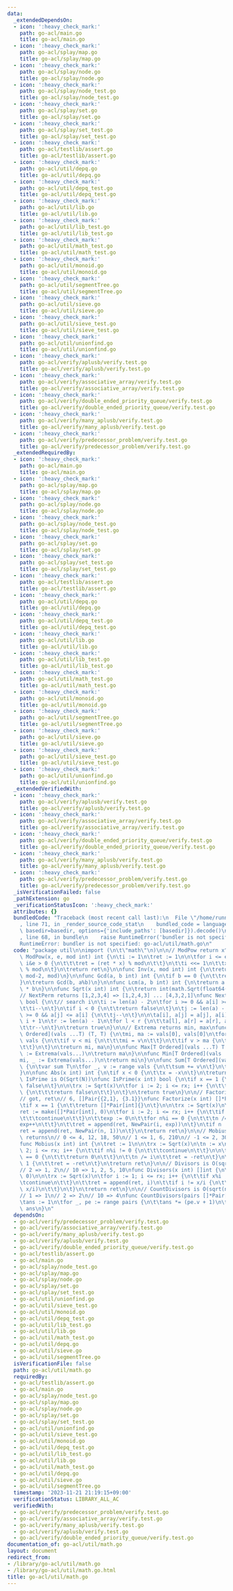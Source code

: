 ```yaml
---
data:
  _extendedDependsOn:
  - icon: ':heavy_check_mark:'
    path: go-acl/main.go
    title: go-acl/main.go
  - icon: ':heavy_check_mark:'
    path: go-acl/splay/map.go
    title: go-acl/splay/map.go
  - icon: ':heavy_check_mark:'
    path: go-acl/splay/node.go
    title: go-acl/splay/node.go
  - icon: ':heavy_check_mark:'
    path: go-acl/splay/node_test.go
    title: go-acl/splay/node_test.go
  - icon: ':heavy_check_mark:'
    path: go-acl/splay/set.go
    title: go-acl/splay/set.go
  - icon: ':heavy_check_mark:'
    path: go-acl/splay/set_test.go
    title: go-acl/splay/set_test.go
  - icon: ':heavy_check_mark:'
    path: go-acl/testlib/assert.go
    title: go-acl/testlib/assert.go
  - icon: ':heavy_check_mark:'
    path: go-acl/util/depq.go
    title: go-acl/util/depq.go
  - icon: ':heavy_check_mark:'
    path: go-acl/util/depq_test.go
    title: go-acl/util/depq_test.go
  - icon: ':heavy_check_mark:'
    path: go-acl/util/lib.go
    title: go-acl/util/lib.go
  - icon: ':heavy_check_mark:'
    path: go-acl/util/lib_test.go
    title: go-acl/util/lib_test.go
  - icon: ':heavy_check_mark:'
    path: go-acl/util/math_test.go
    title: go-acl/util/math_test.go
  - icon: ':heavy_check_mark:'
    path: go-acl/util/monoid.go
    title: go-acl/util/monoid.go
  - icon: ':heavy_check_mark:'
    path: go-acl/util/segmentTree.go
    title: go-acl/util/segmentTree.go
  - icon: ':heavy_check_mark:'
    path: go-acl/util/sieve.go
    title: go-acl/util/sieve.go
  - icon: ':heavy_check_mark:'
    path: go-acl/util/sieve_test.go
    title: go-acl/util/sieve_test.go
  - icon: ':heavy_check_mark:'
    path: go-acl/util/unionfind.go
    title: go-acl/util/unionfind.go
  - icon: ':heavy_check_mark:'
    path: go-acl/verify/aplusb/verify.test.go
    title: go-acl/verify/aplusb/verify.test.go
  - icon: ':heavy_check_mark:'
    path: go-acl/verify/associative_array/verify.test.go
    title: go-acl/verify/associative_array/verify.test.go
  - icon: ':heavy_check_mark:'
    path: go-acl/verify/double_ended_priority_queue/verify.test.go
    title: go-acl/verify/double_ended_priority_queue/verify.test.go
  - icon: ':heavy_check_mark:'
    path: go-acl/verify/many_aplusb/verify.test.go
    title: go-acl/verify/many_aplusb/verify.test.go
  - icon: ':heavy_check_mark:'
    path: go-acl/verify/predecessor_problem/verify.test.go
    title: go-acl/verify/predecessor_problem/verify.test.go
  _extendedRequiredBy:
  - icon: ':heavy_check_mark:'
    path: go-acl/main.go
    title: go-acl/main.go
  - icon: ':heavy_check_mark:'
    path: go-acl/splay/map.go
    title: go-acl/splay/map.go
  - icon: ':heavy_check_mark:'
    path: go-acl/splay/node.go
    title: go-acl/splay/node.go
  - icon: ':heavy_check_mark:'
    path: go-acl/splay/node_test.go
    title: go-acl/splay/node_test.go
  - icon: ':heavy_check_mark:'
    path: go-acl/splay/set.go
    title: go-acl/splay/set.go
  - icon: ':heavy_check_mark:'
    path: go-acl/splay/set_test.go
    title: go-acl/splay/set_test.go
  - icon: ':heavy_check_mark:'
    path: go-acl/testlib/assert.go
    title: go-acl/testlib/assert.go
  - icon: ':heavy_check_mark:'
    path: go-acl/util/depq.go
    title: go-acl/util/depq.go
  - icon: ':heavy_check_mark:'
    path: go-acl/util/depq_test.go
    title: go-acl/util/depq_test.go
  - icon: ':heavy_check_mark:'
    path: go-acl/util/lib.go
    title: go-acl/util/lib.go
  - icon: ':heavy_check_mark:'
    path: go-acl/util/lib_test.go
    title: go-acl/util/lib_test.go
  - icon: ':heavy_check_mark:'
    path: go-acl/util/math_test.go
    title: go-acl/util/math_test.go
  - icon: ':heavy_check_mark:'
    path: go-acl/util/monoid.go
    title: go-acl/util/monoid.go
  - icon: ':heavy_check_mark:'
    path: go-acl/util/segmentTree.go
    title: go-acl/util/segmentTree.go
  - icon: ':heavy_check_mark:'
    path: go-acl/util/sieve.go
    title: go-acl/util/sieve.go
  - icon: ':heavy_check_mark:'
    path: go-acl/util/sieve_test.go
    title: go-acl/util/sieve_test.go
  - icon: ':heavy_check_mark:'
    path: go-acl/util/unionfind.go
    title: go-acl/util/unionfind.go
  _extendedVerifiedWith:
  - icon: ':heavy_check_mark:'
    path: go-acl/verify/aplusb/verify.test.go
    title: go-acl/verify/aplusb/verify.test.go
  - icon: ':heavy_check_mark:'
    path: go-acl/verify/associative_array/verify.test.go
    title: go-acl/verify/associative_array/verify.test.go
  - icon: ':heavy_check_mark:'
    path: go-acl/verify/double_ended_priority_queue/verify.test.go
    title: go-acl/verify/double_ended_priority_queue/verify.test.go
  - icon: ':heavy_check_mark:'
    path: go-acl/verify/many_aplusb/verify.test.go
    title: go-acl/verify/many_aplusb/verify.test.go
  - icon: ':heavy_check_mark:'
    path: go-acl/verify/predecessor_problem/verify.test.go
    title: go-acl/verify/predecessor_problem/verify.test.go
  _isVerificationFailed: false
  _pathExtension: go
  _verificationStatusIcon: ':heavy_check_mark:'
  attributes: {}
  bundledCode: "Traceback (most recent call last):\n  File \"/home/runner/.local/lib/python3.10/site-packages/onlinejudge_verify/documentation/build.py\"\
    , line 71, in _render_source_code_stat\n    bundled_code = language.bundle(stat.path,\
    \ basedir=basedir, options={'include_paths': [basedir]}).decode()\n  File \"/home/runner/.local/lib/python3.10/site-packages/onlinejudge_verify/languages/user_defined.py\"\
    , line 68, in bundle\n    raise RuntimeError('bundler is not specified: {}'.format(str(path)))\n\
    RuntimeError: bundler is not specified: go-acl/util/math.go\n"
  code: "package util\n\nimport (\n\t\"math\"\n)\n\n// ModPow return x^e % mod\nfunc\
    \ ModPow(x, e, mod int) int {\n\ti := 1\n\tret := 1\n\n\tfor i <= e {\n\t\tif\
    \ i&e > 0 {\n\t\t\tret = (ret * x) % mod\n\t\t}\n\t\ti <<= 1\n\t\tx = (x * x)\
    \ % mod\n\t}\n\treturn ret\n}\n\nfunc Inv(x, mod int) int {\n\treturn ModPow(x,\
    \ mod-2, mod)\n}\n\nfunc Gcd(a, b int) int {\n\tif b == 0 {\n\t\treturn a\n\t\
    }\n\treturn Gcd(b, a%b)\n}\n\nfunc Lcm(a, b int) int {\n\treturn a / Gcd(a, b)\
    \ * b\n}\n\nfunc Sqrt(x int) int {\n\treturn int(math.Sqrt(float64(x)))\n}\n\n\
    // NextPerm returns [1,2,3,4] => [1,2,4,3] ... [4,3,2,1]\nfunc NextPerm(a []int)\
    \ bool {\n\t// search i\n\ti := len(a) - 2\n\tfor i >= 0 && a[i] >= a[i+1] {\n\
    \t\ti--\n\t}\n\tif i < 0 {\n\t\treturn false\n\t}\n\tj := len(a) - 1\n\tfor j\
    \ >= 0 && a[j] <= a[i] {\n\t\tj--\n\t}\n\n\ta[i], a[j] = a[j], a[i]\n\n\tl :=\
    \ i + 1\n\tr := len(a) - 1\n\tfor l < r {\n\t\ta[l], a[r] = a[r], a[l]\n\t\tl++\n\
    \t\tr--\n\t}\n\treturn true\n}\n\n// Extrema returns min, max\nfunc Extrema[T\
    \ Ordered](vals ...T) (T, T) {\n\tmi, ma := vals[0], vals[0]\n\tfor _, v := range\
    \ vals {\n\t\tif v < mi {\n\t\t\tmi = v\n\t\t}\n\t\tif v > ma {\n\t\t\tma = v\n\
    \t\t}\n\t}\n\treturn mi, ma\n}\n\nfunc Max[T Ordered](vals ...T) T {\n\t_, ma\
    \ := Extrema(vals...)\n\treturn ma\n}\n\nfunc Min[T Ordered](vals ...T) T {\n\t\
    mi, _ := Extrema(vals...)\n\treturn mi\n}\n\nfunc Sum[T Ordered](vals ...T) T\
    \ {\n\tvar sum T\n\tfor _, v := range vals {\n\t\tsum += v\n\t}\n\treturn sum\n\
    }\n\nfunc Abs(x int) int {\n\tif x < 0 {\n\t\tx = -x\n\t}\n\treturn x\n}\n\n//\
    \ IsPrime is O(Sqrt(N))\nfunc IsPrime(x int) bool {\n\tif x == 1 {\n\t\treturn\
    \ false\n\t}\n\n\trx := Sqrt(x)\n\tfor i := 2; i <= rx; i++ {\n\t\tif x%i == 0\
    \ {\n\t\t\treturn false\n\t\t}\n\t}\n\treturn true\n}\n\n// Factorize is O(Sqrt(N))\n\
    // got, ret\n// 6, []Pair{{2,1}, {3.1}}\nfunc Factorize(x int) []*Pair[int] {\n\
    \tif x == 1 {\n\t\treturn []*Pair[int]{}\n\t}\n\n\trx := Sqrt(x)\n\tn := x\n\t\
    ret := make([]*Pair[int], 0)\n\tfor i := 2; i <= rx; i++ {\n\t\tif n%i != 0 {\n\
    \t\t\tcontinue\n\t\t}\n\t\texp := 0\n\t\tfor n%i == 0 {\n\t\t\tn /= i\n\t\t\t\
    exp++\n\t\t}\n\t\tret = append(ret, NewPair(i, exp))\n\t}\n\tif n != 1 {\n\t\t\
    ret = append(ret, NewPair(n, 1))\n\t}\n\treturn ret\n}\n\n// Mobius is O(sqrt(n))\
    \ returns\n// 0 <= 4, 12, 18, 50\n// 1 <= 1, 6, 210\n// -1 <= 2, 30, 140729\n\
    func Mobius(x int) int {\n\tret := 1\n\n\trx := Sqrt(x)\n\tn := x\n\tfor i :=\
    \ 2; i <= rx; i++ {\n\t\tif n%i != 0 {\n\t\t\tcontinue\n\t\t}\n\n\t\tif (n/i)%i\
    \ == 0 {\n\t\t\treturn 0\n\t\t}\n\t\tn /= i\n\t\tret = -ret\n\t}\n\n\tif n !=\
    \ 1 {\n\t\tret = -ret\n\t}\n\treturn ret\n}\n\n// Divisors is O(sqrt(n)) returns\n\
    // 2 => 1, 2\n// 10 => 1, 2, 5, 10\nfunc Divisors(x int) []int {\n\tret := make([]int,\
    \ 0)\n\n\trx := Sqrt(x)\n\tfor i := 1; i <= rx; i++ {\n\t\tif x%i != 0 {\n\t\t\
    \tcontinue\n\t\t}\n\t\tret = append(ret, i)\n\t\tif i != x/i {\n\t\t\tret = append(ret,\
    \ x/i)\n\t\t}\n\t}\n\treturn ret\n}\n\n// CountDivisors is O(sqrt(n)) returns\n\
    // 1 => 1\n// 2 => 2\n// 10 => 4\nfunc CountDivisors(pairs []*Pair[int]) int {\n\
    \tans := 1\n\tfor _, pe := range pairs {\n\t\tans *= (pe.v + 1)\n\t}\n\treturn\
    \ ans\n}\n"
  dependsOn:
  - go-acl/verify/predecessor_problem/verify.test.go
  - go-acl/verify/associative_array/verify.test.go
  - go-acl/verify/many_aplusb/verify.test.go
  - go-acl/verify/aplusb/verify.test.go
  - go-acl/verify/double_ended_priority_queue/verify.test.go
  - go-acl/testlib/assert.go
  - go-acl/main.go
  - go-acl/splay/node_test.go
  - go-acl/splay/map.go
  - go-acl/splay/node.go
  - go-acl/splay/set.go
  - go-acl/splay/set_test.go
  - go-acl/util/unionfind.go
  - go-acl/util/sieve_test.go
  - go-acl/util/monoid.go
  - go-acl/util/depq_test.go
  - go-acl/util/lib_test.go
  - go-acl/util/lib.go
  - go-acl/util/math_test.go
  - go-acl/util/depq.go
  - go-acl/util/sieve.go
  - go-acl/util/segmentTree.go
  isVerificationFile: false
  path: go-acl/util/math.go
  requiredBy:
  - go-acl/testlib/assert.go
  - go-acl/main.go
  - go-acl/splay/node_test.go
  - go-acl/splay/map.go
  - go-acl/splay/node.go
  - go-acl/splay/set.go
  - go-acl/splay/set_test.go
  - go-acl/util/unionfind.go
  - go-acl/util/sieve_test.go
  - go-acl/util/monoid.go
  - go-acl/util/depq_test.go
  - go-acl/util/lib_test.go
  - go-acl/util/lib.go
  - go-acl/util/math_test.go
  - go-acl/util/depq.go
  - go-acl/util/sieve.go
  - go-acl/util/segmentTree.go
  timestamp: '2023-11-21 21:19:15+09:00'
  verificationStatus: LIBRARY_ALL_AC
  verifiedWith:
  - go-acl/verify/predecessor_problem/verify.test.go
  - go-acl/verify/associative_array/verify.test.go
  - go-acl/verify/many_aplusb/verify.test.go
  - go-acl/verify/aplusb/verify.test.go
  - go-acl/verify/double_ended_priority_queue/verify.test.go
documentation_of: go-acl/util/math.go
layout: document
redirect_from:
- /library/go-acl/util/math.go
- /library/go-acl/util/math.go.html
title: go-acl/util/math.go
---
```

